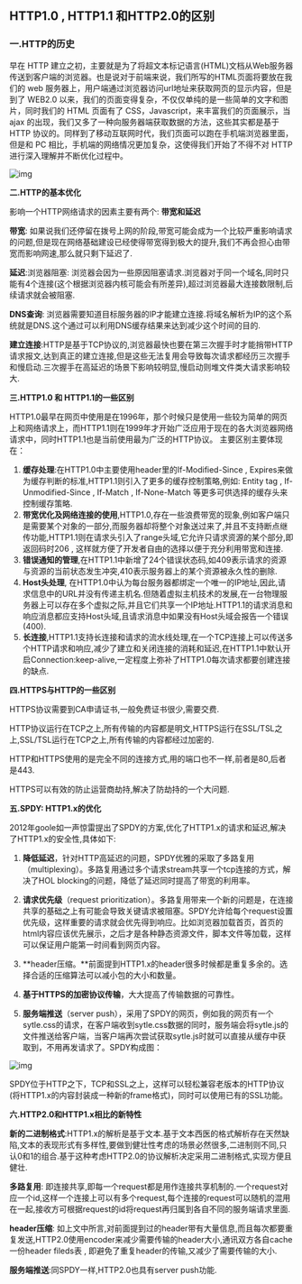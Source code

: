 ## HTTP1.0 , HTTP1.1 和HTTP2.0的区别

### 一.HTTP的历史

早在 HTTP 建立之初，主要就是为了将超文本标记语言(HTML)文档从Web服务器传送到客户端的浏览器。也是说对于前端来说，我们所写的HTML页面将要放在我们的 web 服务器上，用户端通过浏览器访问url地址来获取网页的显示内容，但是到了 WEB2.0 以来，我们的页面变得复杂，不仅仅单纯的是一些简单的文字和图片，同时我们的 HTML 页面有了 CSS，Javascript，来丰富我们的页面展示，当 ajax 的出现，我们又多了一种向服务器端获取数据的方法，这些其实都是基于                     HTTP 协议的。同样到了移动互联网时代，我们页面可以跑在手机端浏览器里面，但是和 PC 相比，手机端的网络情况更加复杂，这使得我们开始了不得不对 HTTP 进行深入理解并不断优化过程中。

![img](https://p1-jj.byteimg.com/tos-cn-i-t2oaga2asx/gold-user-assets/2017/8/3/016c54576b5ac1238fe4df64259e6cb4~tplv-t2oaga2asx-zoom-in-crop-mark:4536:0:0:0.awebp) 

**二.HTTP的基本优化**

影响一个HTTP网络请求的因素主要有两个: **带宽和延迟**

**带宽**: 如果说我们还停留在拨号上网的阶段,带宽可能会成为一个比较严重影响请求的问题,但是现在网络基础建设已经使得带宽得到极大的提升,我们不再会担心由带宽而影响网速,那么就只剩下延迟了.

**延迟**:浏览器阻塞: 浏览器会因为一些原因阻塞请求.浏览器对于同一个域名,同时只能有4个连接(这个根据浏览器内核可能会有所差异),超过浏览器最大连接数限制,后续请求就会被阻塞.

**DNS查询**: 浏览器需要知道目标服务器的IP才能建立连接.将域名解析为IP的这个系统就是DNS.这个通过可以利用DNS缓存结果来达到减少这个时间的目的.

**建立连接**:HTTP是基于TCP协议的,浏览器最快也要在第三次握手时才能捎带HTTP请求报文,达到真正的建立连接,但是这些无法复用会导致每次请求都经历三次握手和慢启动.三次握手在高延迟的场景下影响较明显,慢启动则堆文件类大请求影响较大.

**三.HTTP1.0 和 HTTP1.1的一些区别**

HTTP1.0最早在网页中使用是在1996年，那个时候只是使用一些较为简单的网页上和网络请求上，而HTTP1.1则在1999年才开始广泛应用于现在的各大浏览器网络请求中，同时HTTP1.1也是当前使用最为广泛的HTTP协议。 主要区别主要体现在： 

1. **缓存处理**:在HTTP1.0中主要使用header里的If-Modified-Since , Expires来做为缓存判断的标准,HTTP1.1则引入了更多的缓存控制策略,例如: Entity tag , If-Unmodified-Since , If-Match , If-None-Match 等更多可供选择的缓存头来控制缓存策略.
2. **带宽优化及网络连接的使用**,HTTP1.0,存在一些浪费带宽的现象,例如客户端只是需要某个对象的一部分,而服务器却将整个对象送过来了,并且不支持断点继传功能,HTTP1.1则在请求头引入了range头域,它允许只请求资源的某个部分,即返回码时206 , 这样就方便了开发者自由的选择以便于充分利用带宽和连接.
3. **错误通知的管理**,在HTTP1.1中新增了24个错误状态码,如409表示请求的资源与资源的当前状态发生冲突,410表示服务器上的某个资源被永久性的删除.
4. **Host头处理**, 在HTTP1.0中认为每台服务器都绑定一个唯一的IP地址,因此,请求信息中的URL并没有传递主机名.但随着虚拟主机技术的发展,在一台物理服务器上可以存在多个虚拟之际,并且它们共享一个IP地址.HTTP1.1的请求消息和响应消息都应支持Host头域,且请求消息中如果没有Host头域会报告一个错误(400).
5. **长连接**,HTTP1.1支持长连接和请求的流水线处理,在一个TCP连接上可以传送多个HTTP请求和响应,减少了建立和关闭连接的消耗和延迟,在HTTP1.1中默认开启Connection:keep-alive,一定程度上弥补了HTTP1.0每次请求都要创建连接的缺点.

**四.HTTPS与HTTP的一些区别**

HTTPS协议需要到CA申请证书,一般免费证书很少,需要交费.

HTTP协议运行在TCP之上,所有传输的内容都是明文,HTTPS运行在SSL/TSL之上,SSL/TSL运行在TCP之上,所有传输的内容都经过加密的.

HTTP和HTTPS使用的是完全不同的连接方式,用的端口也不一样,前者是80,后者是443.

HTTPS可以有效的防止运营商劫持,解决了防劫持的一个大问题.

**五.SPDY: HTTP1.x的优化**

2012年goole如一声惊雷提出了SPDY的方案,优化了HTTP1.x的请求和延迟,解决了HTTP1.x的安全性,具体如下:

1. **降低延迟**，针对HTTP高延迟的问题，SPDY优雅的采取了多路复用（multiplexing）。多路复用通过多个请求stream共享一个tcp连接的方式，解决了HOL blocking的问题，降低了延迟同时提高了带宽的利用率。

2. **请求优先级**（request prioritization）。多路复用带来一个新的问题是，在连接共享的基础之上有可能会导致关键请求被阻塞。SPDY允许给每个request设置优先级，这样重要的请求就会优先得到响应。比如浏览器加载首页，首页的html内容应该优先展示，之后才是各种静态资源文件，脚本文件等加载，这样可以保证用户能第一时间看到网页内容。

3. **header压缩。**前面提到HTTP1.x的header很多时候都是重复多余的。选择合适的压缩算法可以减小包的大小和数量。

4. **基于HTTPS的加密协议传输**，大大提高了传输数据的可靠性。

5. **服务端推送**（server push），采用了SPDY的网页，例如我的网页有一个sytle.css的请求，在客户端收到sytle.css数据的同时，服务端会将sytle.js的文件推送给客户端，当客户端再次尝试获取sytle.js时就可以直接从缓存中获取到，不用再发请求了。SPDY构成图：

    

   

![img](https://p1-jj.byteimg.com/tos-cn-i-t2oaga2asx/gold-user-assets/2017/8/3/1706626a996d717c9d424646578813c2~tplv-t2oaga2asx-zoom-in-crop-mark:4536:0:0:0.awebp) 

SPDY位于HTTP之下，TCP和SSL之上，这样可以轻松兼容老版本的HTTP协议(将HTTP1.x的内容封装成一种新的frame格式)，同时可以使用已有的SSL功能。 

**六.HTTP2.0和HTTP1.x相比的新特性**

**新的二进制格式**:HTTP1.x的解析是基于文本.基于文本西医的格式解析存在天然缺陷,文本的表现形式有多样性,要做到健壮性考虑的场景必然很多,二进制则不同,只认0和1的组合.基于这种考虑HTTP2.0的协议解析决定采用二进制格式,实现方便且健壮.

**多路复用**: 即连接共享,即每一个request都是用作连接共享机制的.一个request对应一个id,这样一个连接上可以有多个request,每个连接的request可以随机的混用在一起,接收方可根据request的id将request再归属到各自不同的服务端请求里面.

**header压缩**: 如上文中所言,对前面提到过的header带有大量信息,而且每次都要重复发送,HTTP2.0使用encoder来减少需要传输的header大小,通讯双方各自cache一份header fileds表 , 即避免了重复header的传输,又减少了需要传输的大小.

**服务端推送**:同SPDY一样,HTTP2.0也具有server push功能.

